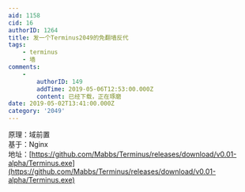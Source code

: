 ```yaml
---
aid: 1158
cid: 16
authorID: 1264
title: 发一个Terminus2049的免翻墙反代
tags:
    - terminus
    - 墙
comments:
    -
        authorID: 149
        addTime: 2019-05-06T12:53:00.000Z
        content: 已经下载，正在琢磨
date: 2019-05-02T13:41:00.000Z
category: '2049'
---
```


原理：域前置  
基于：Nginx  
地址：[https://github.com/Mabbs/Terminus/releases/download/v0.01-alpha/Terminus.exe](https://github.com/Mabbs/Terminus/releases/download/v0.01-alpha/Terminus.exe)
